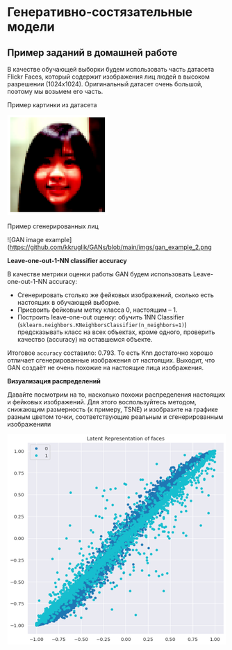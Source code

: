 # Генеративно-состязательные модели

## Пример заданий в домашней работе

В качестве обучающей выборки будем использовать часть датасета Flickr Faces, который содержит изображения лиц людей в высоком разрешении (1024х1024). Оригинальный датасет очень большой, поэтому мы возьмем его часть. 

Пример картинки из датасета

![Dataset example](https://github.com/kkruglik/GANs/blob/main/imgs/gan_example.png)

Пример сгенерированных лиц

![GAN image example](https://github.com/kkruglik/GANs/blob/main/imgs/gan_example_2.png

**Leave-one-out-1-NN classifier accuracy**

В качестве метрики оценки работы GAN будем использовать Leave-one-out-1-NN accuracy:

* Сгенерировать столько же фейковых изображений, сколько есть настоящих в обучающей выборке. 
* Присвоить фейковым метку класса 0, настоящим – 1.
* Построить leave-one-out оценку: обучить 1NN Classifier (`sklearn.neighbors.KNeighborsClassifier(n_neighbors=1)`) предсказывать класс на всех объектах, кроме одного, проверить качество (accuracy) на оставшемся объекте. 

Итоговое `accuracy` составило: 0.793. То есть Knn достаточно хорошо отличает сгенерированные изображения от настоящих. Выходит, что GAN создаёт не очень похожие на настоящие лица изображения. 

**Визуализация распределений**

Давайте посмотрим на то, насколько похожи распределения настоящих и фейковых изображений. Для этого воспользуйтесь методом, снижающим размерность (к примеру, TSNE) и изобразите на графике разным цветом точки, соответствующие реальным и сгенерированным изображенияи

![Latent Representation of faces](https://github.com/kkruglik/GANs/blob/main/imgs/gan_latent.png)

